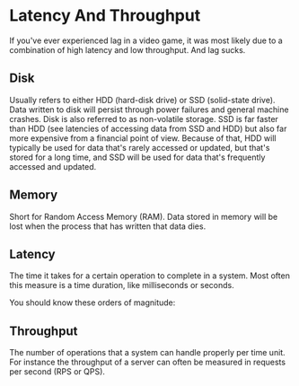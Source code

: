 # Latency And Throughput

If you've ever experienced lag in a video game, it was most likely due to a combination of high latency and low throughput. And lag sucks.

## Disk

Usually refers to either HDD (hard-disk drive) or SSD (solid-state drive). Data written to disk will persist through power failures and general machine crashes. Disk is also referred to as non-volatile storage.
SSD is far faster than HDD (see latencies of accessing data from SSD and HDD) but also far more expensive from a financial point of view. Because of that, HDD will typically be used for data that's rarely accessed or updated, but that's stored for a long time, and SSD will be used for data that's frequently accessed and updated.

## Memory
Short for Random Access Memory (RAM). Data stored in memory will be lost when the process that has written that data dies.

## Latency
The time it takes for a certain operation to complete in a system. Most often this measure is a time duration, like milliseconds or seconds. 

You should know these orders of magnitude:

## Throughput

The number of operations that a system can handle properly per time unit. For instance the throughput of a server can often be measured in requests per second (RPS or QPS).
